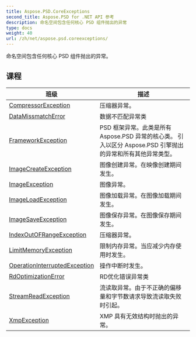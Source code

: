```yaml
---
title: Aspose.PSD.CoreExceptions
second_title: Aspose.PSD for .NET API 参考
description: 命名空间包含任何核心 PSD 组件抛出的异常
type: docs
weight: 40
url: /zh/net/aspose.psd.coreexceptions/
---
```

命名空间包含任何核心 PSD 组件抛出的异常。

## 课程

| 班级 | 描述 |
| --- | --- |
| [CompressorException](./compressorexception/) | 压缩器异常。 |
| [DataMissmatchError](./datamissmatcherror/) | 数据不匹配异常类 |
| [FrameworkException](./frameworkexception/) | PSD 框架异常。此类是所有 Aspose.PSD 异常的核心类。 引入以区分 Aspose.PSD 引擎抛出的异常和所有其他异常类型。 |
| [ImageCreateException](./imagecreateexception/) | 图像创建异常。在映像创建期间发生。 |
| [ImageException](./imageexception/) | 图像异常。 |
| [ImageLoadException](./imageloadexception/) | 图像加载异常。在图像加载期间发生。 |
| [ImageSaveException](./imagesaveexception/) | 图像保存异常。在图像保存期间发生。 |
| [IndexOutOFRangeException](./indexoutofrangeexception/) | 压缩器异常。 |
| [LimitMemoryException](./limitmemoryexception/) | 限制内存异常。当应减少内存使用时发生。 |
| [OperationInterruptedException](./operationinterruptedexception/) | 操作中断时发生。 |
| [RdOptimizationError](./rdoptimizationerror/) | RD优化错误异常类 |
| [StreamReadException](./streamreadexception/) | 流读取异常。由于不正确的偏移量和字节数请求导致流读取失败时引起。 |
| [XmpException](./xmpexception/) | XMP 具有无效结构时抛出的异常。 |


